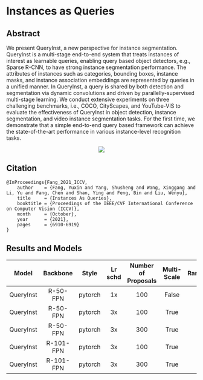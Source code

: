 # Instances as Queries

## Abstract

<!-- [ABSTRACT] -->

We present QueryInst, a new perspective for instance segmentation. QueryInst is a multi-stage end-to-end system that treats instances of interest as learnable queries, enabling query based object detectors, e.g., Sparse R-CNN, to have strong instance segmentation performance. The attributes of instances such as categories, bounding boxes, instance masks, and instance association embeddings are represented by queries in a unified manner. In QueryInst, a query is shared by both detection and segmentation via dynamic convolutions and driven by parallelly-supervised multi-stage learning. We conduct extensive experiments on three challenging benchmarks, i.e., COCO, CityScapes, and YouTube-VIS to evaluate the effectiveness of QueryInst in object detection, instance segmentation, and video instance segmentation tasks. For the first time, we demonstrate that a simple end-to-end query based framework can achieve the state-of-the-art performance in various instance-level recognition tasks.

<!-- [IMAGE] -->
<div align=center>
<img src="https://user-images.githubusercontent.com/40661020/143971527-c1b7ff78-e95f-4edb-9d5e-3d6d7d902999.png"/>
</div>

<!-- [PAPER_TITLE: Instances As Queries] -->
<!-- [PAPER_URL: https://openaccess.thecvf.com/content/ICCV2021/html/Fang_Instances_As_Queries_ICCV_2021_paper.html] -->

## Citation

<!-- [ALGORITHM] -->

```
@InProceedings{Fang_2021_ICCV,
    author    = {Fang, Yuxin and Yang, Shusheng and Wang, Xinggang and Li, Yu and Fang, Chen and Shan, Ying and Feng, Bin and Liu, Wenyu},
    title     = {Instances As Queries},
    booktitle = {Proceedings of the IEEE/CVF International Conference on Computer Vision (ICCV)},
    month     = {October},
    year      = {2021},
    pages     = {6910-6919}
}
```

## Results and Models

| Model        | Backbone  | Style   | Lr schd | Number of Proposals |Multi-Scale| RandomCrop  | box AP  | mask AP  | Config | Download |
|:------------:|:---------:|:-------:|:-------:|:-------:            |:-------: |:---------:|:------:|:------:|:------:|:--------:|
| QueryInst | R-50-FPN  | pytorch | 1x      |   100               | False     |  False     |  42.0  |  37.5  |  [config](https://github.com/open-mmlab/mmdetection/tree/master/configs/queryinst/queryinst_r50_fpn_1x_coco.py) | [model](https://download.openmmlab.com/mmdetection/v2.0/queryinst/queryinst_r50_fpn_1x_coco/queryinst_r50_fpn_1x_coco_20210907_084916-5a8f1998.pth) &#124; [log](https://download.openmmlab.com/mmdetection/v2.0/queryinst/queryinst_r50_fpn_1x_coco/queryinst_r50_fpn_1x_coco_20210907_084916.log.json) |
| QueryInst | R-50-FPN  | pytorch | 3x      |   100               | True     |   False     |  44.8  |  39.8  |  [config](https://github.com/open-mmlab/mmdetection/tree/master/configs/queryinst/queryinst_r50_fpn_mstrain_480-800_3x_coco.py) | [model](https://download.openmmlab.com/mmdetection/v2.0/queryinst/queryinst_r50_fpn_mstrain_480-800_3x_coco/queryinst_r50_fpn_mstrain_480-800_3x_coco_20210901_103643-7837af86.pth) &#124; [log](https://download.openmmlab.com/mmdetection/v2.0/queryinst/queryinst_r50_fpn_mstrain_480-800_3x_coco/queryinst_r50_fpn_mstrain_480-800_3x_coco_20210901_103643.log.json) |
| QueryInst | R-50-FPN  | pytorch | 3x      |   300               | True      |  True      |  47.5  |  41.7  |  [config](https://github.com/open-mmlab/mmdetection/tree/master/configs/queryinst/queryinst_r50_fpn_300_proposals_crop_mstrain_480-800_3x_coco.py) | [model](https://download.openmmlab.com/mmdetection/v2.0/queryinst/queryinst_r50_fpn_300_proposals_crop_mstrain_480-800_3x_coco/queryinst_r50_fpn_300_proposals_crop_mstrain_480-800_3x_coco_20210904_101802-85cffbd8.pth) &#124; [log](https://download.openmmlab.com/mmdetection/v2.0/queryinst/queryinst_r50_fpn_300_proposals_crop_mstrain_480-800_3x_coco/queryinst_r50_fpn_300_proposals_crop_mstrain_480-800_3x_coco_20210904_101802.log.json) |
| QueryInst | R-101-FPN | pytorch | 3x      |   100               | True      |  False     |  46.4  |  41.0  |  [config](https://github.com/open-mmlab/mmdetection/tree/master/configs/queryinst/queryinst_r101_fpn_mstrain_480-800_3x_coco.py) | [model](https://download.openmmlab.com/mmdetection/v2.0/queryinst/queryinst_r101_fpn_mstrain_480-800_3x_coco/queryinst_r101_fpn_mstrain_480-800_3x_coco_20210904_104048-91f9995b.pth) &#124; [log](https://download.openmmlab.com/mmdetection/v2.0/queryinst/queryinst_r101_fpn_mstrain_480-800_3x_coco/queryinst_r101_fpn_mstrain_480-800_3x_coco_20210904_104048.log.json) |
| QueryInst | R-101-FPN | pytorch | 3x      |   300               | True      |  True      |  49.0  |  42.9  |  [config](https://github.com/open-mmlab/mmdetection/tree/master/configs/queryinst/queryinst_r101_fpn_300_proposals_crop_mstrain_480-800_3x_coco.py) | [model](https://download.openmmlab.com/mmdetection/v2.0/queryinst/queryinst_r101_fpn_300_proposals_crop_mstrain_480-800_3x_coco/queryinst_r101_fpn_300_proposals_crop_mstrain_480-800_3x_coco_20210904_153621-76cce59f.pth) &#124; [log](https://download.openmmlab.com/mmdetection/v2.0/queryinst/queryinst_r101_fpn_300_proposals_crop_mstrain_480-800_3x_coco/queryinst_r101_fpn_300_proposals_crop_mstrain_480-800_3x_coco_20210904_153621.log.json) |
